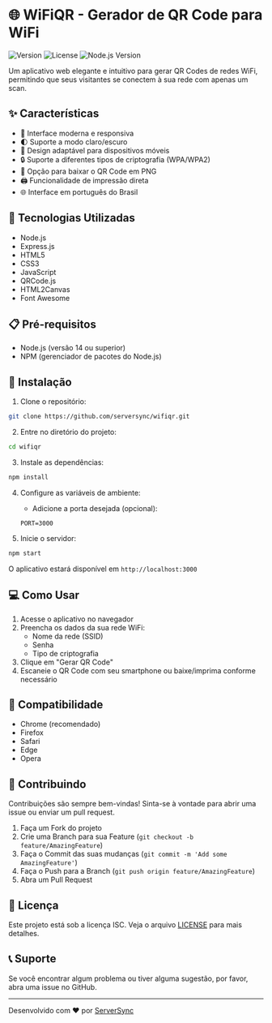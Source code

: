# 🌐 WiFiQR - Gerador de QR Code para WiFi

![Version](https://img.shields.io/badge/version-1.0.0-blue.svg) ![License](https://img.shields.io/badge/license-ISC-green.svg) ![Node.js Version](https://img.shields.io/badge/node.js-v14-brightgreen.svg)

Um aplicativo web elegante e intuitivo para gerar QR Codes de redes WiFi, permitindo que seus visitantes se conectem à sua rede com apenas um scan.

## ✨ Características

- 🎨 Interface moderna e responsiva
- 🌓 Suporte a modo claro/escuro
- 📱 Design adaptável para dispositivos móveis
- 🔒 Suporte a diferentes tipos de criptografia (WPA/WPA2)
- 💾 Opção para baixar o QR Code em PNG
- 🖨️ Funcionalidade de impressão direta
- 🌐 Interface em português do Brasil

## 🚀 Tecnologias Utilizadas

- Node.js
- Express.js
- HTML5
- CSS3
- JavaScript
- QRCode.js
- HTML2Canvas
- Font Awesome

## 📋 Pré-requisitos

- Node.js (versão 14 ou superior)
- NPM (gerenciador de pacotes do Node.js)

## 🔧 Instalação

1. Clone o repositório:
```bash
git clone https://github.com/serversync/wifiqr.git
```

2. Entre no diretório do projeto:
```bash
cd wifiqr
```

3. Instale as dependências:
```bash
npm install
```

4. Configure as variáveis de ambiente:
   - Adicione a porta desejada (opcional):
   ```
   PORT=3000
   ```

5. Inicie o servidor:
```bash
npm start
```

O aplicativo estará disponível em `http://localhost:3000`

## 💻 Como Usar

1. Acesse o aplicativo no navegador
2. Preencha os dados da sua rede WiFi:
   - Nome da rede (SSID)
   - Senha
   - Tipo de criptografia
3. Clique em "Gerar QR Code"
4. Escaneie o QR Code com seu smartphone ou baixe/imprima conforme necessário

## 📱 Compatibilidade

- Chrome (recomendado)
- Firefox
- Safari
- Edge
- Opera

## 🤝 Contribuindo

Contribuições são sempre bem-vindas! Sinta-se à vontade para abrir uma issue ou enviar um pull request.

1. Faça um Fork do projeto
2. Crie uma Branch para sua Feature (`git checkout -b feature/AmazingFeature`)
3. Faça o Commit das suas mudanças (`git commit -m 'Add some AmazingFeature'`)
4. Faça o Push para a Branch (`git push origin feature/AmazingFeature`)
5. Abra um Pull Request

## 📄 Licença

Este projeto está sob a licença ISC. Veja o arquivo [LICENSE](LICENSE) para mais detalhes.

## 📞 Suporte

Se você encontrar algum problema ou tiver alguma sugestão, por favor, abra uma issue no GitHub.

---
Desenvolvido com ❤️ por [ServerSync](https://github.com/serversync) 